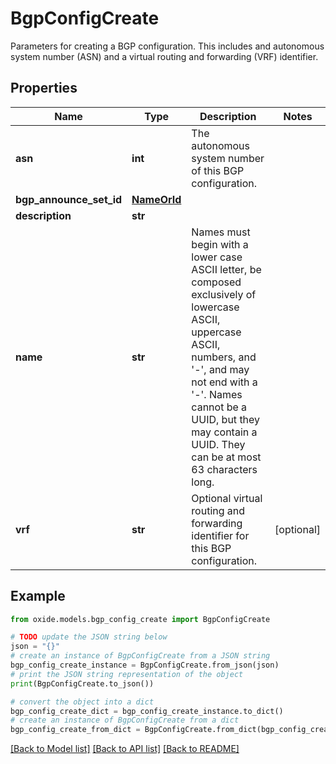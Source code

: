 # BgpConfigCreate

Parameters for creating a BGP configuration. This includes and autonomous system number (ASN) and a virtual routing and forwarding (VRF) identifier.

## Properties

Name | Type | Description | Notes
------------ | ------------- | ------------- | -------------
**asn** | **int** | The autonomous system number of this BGP configuration. | 
**bgp_announce_set_id** | [**NameOrId**](NameOrId.md) |  | 
**description** | **str** |  | 
**name** | **str** | Names must begin with a lower case ASCII letter, be composed exclusively of lowercase ASCII, uppercase ASCII, numbers, and &#39;-&#39;, and may not end with a &#39;-&#39;. Names cannot be a UUID, but they may contain a UUID. They can be at most 63 characters long. | 
**vrf** | **str** | Optional virtual routing and forwarding identifier for this BGP configuration. | [optional] 

## Example

```python
from oxide.models.bgp_config_create import BgpConfigCreate

# TODO update the JSON string below
json = "{}"
# create an instance of BgpConfigCreate from a JSON string
bgp_config_create_instance = BgpConfigCreate.from_json(json)
# print the JSON string representation of the object
print(BgpConfigCreate.to_json())

# convert the object into a dict
bgp_config_create_dict = bgp_config_create_instance.to_dict()
# create an instance of BgpConfigCreate from a dict
bgp_config_create_from_dict = BgpConfigCreate.from_dict(bgp_config_create_dict)
```
[[Back to Model list]](../README.md#documentation-for-models) [[Back to API list]](../README.md#documentation-for-api-endpoints) [[Back to README]](../README.md)


